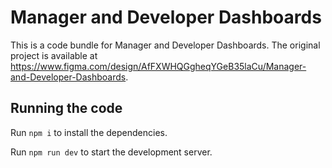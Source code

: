 
  # Manager and Developer Dashboards

  This is a code bundle for Manager and Developer Dashboards. The original project is available at https://www.figma.com/design/AfFXWHQGgheqYGeB35laCu/Manager-and-Developer-Dashboards.

  ## Running the code

  Run `npm i` to install the dependencies.

  Run `npm run dev` to start the development server.
  